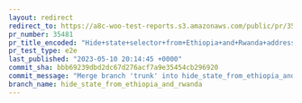 ```yaml
---
layout: redirect
redirect_to: https://a8c-woo-test-reports.s3.amazonaws.com/public/pr/35481/e2e/index.html
pr_number: 35481
pr_title_encoded: "Hide+state+selector+from+Ethiopia+and+Rwanda+addresses"
pr_test_type: e2e
last_published: "2023-05-10 20:14:45 +0000"
commit_sha: bbb69239dbd2dc67d276acf7a9e35454cb296920
commit_message: "Merge branch 'trunk' into hide_state_from_ethiopia_and_rwanda"
branch_name: hide_state_from_ethiopia_and_rwanda
---
```

